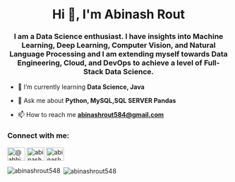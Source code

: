 <h1 align="center">Hi 👋, I'm Abinash Rout</h1>
<h3 align="center">I am a Data Science enthusiast. I have insights into Machine Learning, Deep Learning, Computer Vision, and Natural Language Processing and I am extending myself towards Data Engineering, Cloud, and DevOps to achieve a level of Full-Stack Data Science.</h3>

- 🌱 I’m currently learning **Data Science, Java**

- 💬 Ask me about **Python, MySQL,SQL SERVER Pandas**

- 📫 How to reach me **abinashrout584@gmail.com**
<h3 align="left">Connect with me:</h3>
<p align="left">
<a href="https://twitter.com/@abhi_07770" target="blank"><img align="center" src="https://raw.githubusercontent.com/rahuldkjain/github-profile-readme-generator/master/src/images/icons/Social/twitter.svg" alt="@abhi_07770" height="30" width="40" /></a>
<a href="https://instagram.com/abinash_rout_07" target="blank"><img align="center" src="https://raw.githubusercontent.com/rahuldkjain/github-profile-readme-generator/master/src/images/icons/Social/instagram.svg" alt="abinash_rout_07" height="30" width="40" /></a>
<a herf="https://www.linkedin.com/in/abinash-rout-bb272b168" target="blank"><img align="center" src="https://raw.githubusercontent.com/rahuldkjain/github-profile-readme-generator/master/src/images/icons/Social/linkedin.svg" alt="abinash-rout-bb272b168" height="30" width="40" /></a>
</p>

<p><img align="left" src="https://github-readme-stats.vercel.app/api/top-langs?username=abinashrout548&show_icons=true&locale=en&layout=compact" alt="abinashrout548" /></p>

<p>&nbsp;<img align="center" src="https://github-readme-stats.vercel.app/api?username=abinashrout548&show_icons=true&locale=en" alt="abinashrout548" /></p>
